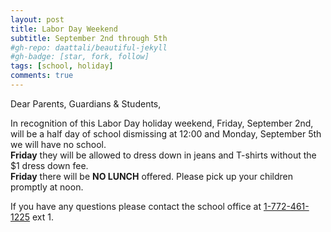 ```yaml
---
layout: post
title: Labor Day Weekend
subtitle: September 2nd through 5th
#gh-repo: daattali/beautiful-jekyll
#gh-badge: [star, fork, follow]
tags: [school, holiday]
comments: true
---
```


Dear Parents, Guardians & Students,

In recognition of this Labor Day holiday weekend, Friday, September 2nd, will be a half day of school dismissing at 12:00 and Monday, September 5th we will have no school.<br />
**Friday** they will be allowed to dress down in jeans and T-shirts without the $1 dress down fee.<br />
**Friday** there will be **NO LUNCH** offered. Please pick up your children promptly at noon.<br />

If you have any questions please contact the school office at <a href="tel:+17724611225">1-772-461-1225</a> ext 1.<br /><br />